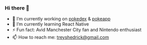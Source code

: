 ### Hi there 👋

- 🔭 I’m currently working on [pokedex](https://github.com/treyshedrick/pokedex) & [pokeapp](https://github.com/treyshedrick/pokeapp)
- 🌱 I’m currently learning React Native
- ⚡ Fun fact: Avid Manchester City fan and Nintendo enthusiast
- 📫 How to reach me: treyshedrick@gmail.com
